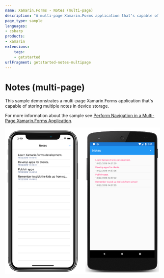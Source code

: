 ```yaml
---
name: Xamarin.Forms - Notes (multi-page)
description: "A multi-page Xamarin.Forms application that's capable of storing multiple notes in device storage (get started)"
page_type: sample
languages:
- csharp
products:
- xamarin
extensions:
    tags:
    - getstarted
urlFragment: getstarted-notes-multipage
---
```

# Notes (multi-page)

This sample demonstrates a multi-page Xamarin.Forms application that's capable of storing multiple notes in device storage.

For more information about the sample see [Perform Navigation in a Multi-Page Xamarin.Forms Application](https://docs.microsoft.com/xamarin/get-started/quickstarts/multi-page).

![Notes (multi-page) application screenshot](Screenshots/01All.png "Notes (multi-page) application screenshot")
